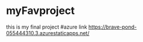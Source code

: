 # myFavproject
this is my final project
#azure link https://brave-pond-055444310.3.azurestaticapps.net/
